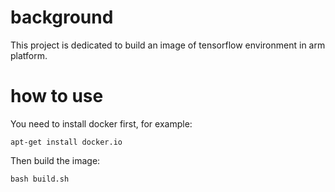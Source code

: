 # background
This project is dedicated to build an image of tensorflow environment in arm platform.
# how to use
You need to install docker first, for example:
```
apt-get install docker.io
```
Then build the image:
```
bash build.sh
```

